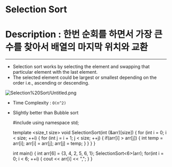 # Selection Sort

# Description : 한번 순회를 하면서 가장 큰 수를 찾아서 배열의 마지막 위치와 교환

---

- Selection sort works by selecting the element and swapping that particular element with the last element.
- The selected element could be largest or smallest depending on the order i.e., ascending or descending.

![Selection%20Sort/Untitled.png](Selection%20Sort/Untitled.png)

- Time Complexity : `O(n^2)`
- Slightly better than Bubble sort

    #include <iostream>
    using namespace std;
    
    template <size_t size>
    void SelectionSort(int (&arr)[size])
    {
    	for (int i = 0; i < size; ++i)
    	{
    		for (int j = i + 1; j < size; ++j)
    		{
    			if(arr[i] > arr[j])
    			{
    				int temp = arr[i];
    				arr[i] = arr[j];
    				arr[j] = temp;
    			} 
    		}
    	}
    }
    
    int main()
    {
    	int arr[6] = {3, 4, 2, 5, 6, 1};
    	SelectionSort<6>(arr);
    	for(int i = 0; i < 6; ++i)
    	{
    		cout << arr[i] << ","; 
    	}
    }